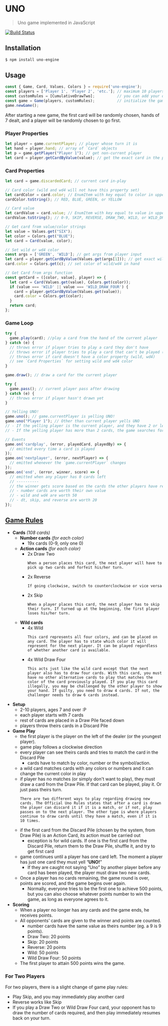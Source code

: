 # UNO
> Uno game implemented in JavaScript

[![Build Status](https://travis-ci.org/danguilherme/uno.svg?branch=master)](https://travis-ci.org/danguilherme/uno)

## Installation
```bash
$ npm install uno-engine
```

## Usage
```js
const { Game, Card, Values, Colors } = require('uno-engine');
const players = ['Player 1', 'Player 2', 'etc.']; // maximum 10 players with unique names
const customRules = [CumulativeDrawTwo];          // you can add your own rules (see https://github.com/danguilherme/uno/blob/cb815efaed9ef8973c4a2917a161bc0a6c952dd6/src/house-rules/cumulative-draw-two.js#L14-L19)
const game = Game(players, customRules);          // initialize the game
game.newGame();
```
After starting a new game, the first card will be randomly chosen, hands of 7 dealt, and a player will be randomly chosen to go first.

### Player Properties
```js
let player = game.currentPlayer; // player whose turn it is
let hand = player.hand; // array of `Card` objects
let p = game.getPlayer("Player 1"); // get non-current player
let card = player.getCardByValue(value); // get the exact card in the player's hand
```

### Card Properties
```js
let card = game.discardedCard; // current card in-play

// Card color (wild and wd4 will not have this property set)
let cardColor = card.color; // EnumItem with key equal to color in uppercase
cardColor.toString(); // RED, BLUE, GREEN, or YELLOW

// Card value
let cardValue = card.value; // EnumItem with key equal to value in uppercase
cardValue.toString(); // 0-9, SKIP, REVERSE, DRAW_TWO, WILD, or WILD_DRAW_TWO

// Get card from value/color strings
let value = Values.get("SIX");
let color = Colors.get("BLUE");
let card = Card(value, color);

// Set wild or wd4 color
const args = ['GREEN', 'WILD']; // get args from player input
let card = player.getCardByValue(Values.get(args[1])); // get exact wild/wd4 in player's hand
card.color = Colors.get(c); // set color of wild/wd4 in hand

// Get Card from args function
const getCard = ([color, value], player) => {
  let card = Card(Values.get(value), Colors.get(color));
  if (value === 'WILD' || value === 'WILD_DRAW_FOUR') {
    card = player.getCardByValue(Values.get(value));
    card.color = Colors.get(color);
  }
  return card;
};
```

### Game Loop
```js
try {
  game.play(card); //play a card from the hand of the current player
} catch (e) {
  // throws error if player tries to play a card they don't have
  // throws error if player tries to play a card that can't be played (doesn't match discardedCard)
  // throws error if card doesn't have a color property (wild, wd4)
  // see `Card Properties` for setting wild and wd4 color
}

game.draw(); // draw a card for the current player

try {
  game.pass(); // current player pass after drawing
} catch (e) {
  // throws error if player hasn't drawn yet
}

// Yelling UNO!
game.uno(); // game.currentPlayer is yelling UNO!
game.uno("Player 1"); // Other than current player yells UNO
// - If the yelling player is the current player, and they have 2 or less cards, he is just marked as "yelled"
// - If the yelling player has more than 2 cards, the game searches for someone with 1 card that did not yell "UNO!", and make him draw 2 cards. If there's no one, the yelling player draws instead.

// Events
game.on('cardplay', (error, playedCard, playedBy) => {
  // emitted every time a card is played
});
game.on('nextplayer', (error, nextPlayer) => {
  // emitted whenever the `game.currentPlayer` changes
});
game.on('end', (error, winner, score) => {
  // emitted when any player has 0 cards left
  // ----------
  // the winner gets score based on the cards the other players have reminaing at the end:
  // - number cards are worth their own value
  // - wild and wd4 are worth 50
  // - dt, skip, and reverse are worth 20
});
```

## [Game Rules](http://www.unorules.com/)
- **Cards** _(108 cards)_
  - **Number cards** _(for each color)_
    - 19x cards (0-9, only one 0)
  - **Action cards** _(for each color)_
    - 2x Draw Two
      ```
      When a person places this card, the next player will have to pick up two cards and forfeit his/her turn.
      ```
    - 2x Reverse
      ```
      If going clockwise, switch to counterclockwise or vice versa
      ```
    - 2x Skip
      ```
      When a player places this card, the next player has to skip their turn. If turned up at the beginning, the first player loses his/her turn.
      ```
  - **Wild cards**
    - 4x Wild
      ```
      This card represents all four colors, and can be placed on any card. The player has to state which color it will represent for the next player. It can be played regardless of whether another card is available.
      ```
    - 4x Wild Draw Four
      ```
      This acts just like the wild card except that the next player also has to draw four cards. With this card, you must have no other alternative cards to play that matches the color of the card previously played. If you play this card illegally, you may be challenged by the other player to show your hand. If guilty, you need to draw 4 cards. If not, the challenger needs to draw 6 cards instead.
      ```
- **Setup**
  - 2-10 players, ages 7 and over :P
  - each player starts with 7 cards
  - rest of cards are placed in a Draw Pile faced down
  - players throw theirs cards in a Discard Pile
- **Game Play**
  - the first player is the player on the left of the dealer (or the youngest player).
  - game play follows a clockwise direction
  - every player can see theirs cards and tries to match the card in the Discard Pile
    - cards have to match by color, number or the symbol/action.
  - a wild card matches cards with any colors or numbers  and it can change the current color in play
  - if player has no matches (or simply don't want to play), they must draw a card from the Draw Pile. If that card can be played, play it. Or just pass theirs turn.
    ```
    There are two different ways to play regarding drawing new cards. The Official Uno Rules states that after a card is drawn the player can discard it if it is a match, or if not, play passes on to the next player. The other type is where players continue to draw cards until they have a match, even if it is 10 times.
    ```
  - if the first card from the Discard Pile (chosen by the system, from Draw Pile) is an Action Card, its action must be carried out
    - exception is for wild cards. If one is the first card from the Discard Pile, return them to the Draw Pile, shuffle it, and try to get first card
  - game continues until a player has one card left. The moment a player has just one card they must yell “**UNO!**”
    - If they are caught not saying “Uno” by another player before any card has been played, the player must draw two new cards.
  - Once a player has no cards remaining, the game round is over, points are scored, and the game begins over again.
    - Normally, everyone tries to be the first one to achieve 500 points, but you can also choose whatever points number to win the game, as long as everyone agrees to it.
- **Scoring**
  - When a player no longer has any cards and the game ends, he receives points.
  - All opponents’ cards are given to the winner and points are counted.
    - number cards have the same value as theirs number (eg. a 9 is 9 points).
    - Draw Two: 20 points
    - Skip: 20 points
    - Reverse: 20 points
    - Wild: 50 points
    - Wild Draw Four: 50 points
  - The first player to attain 500 points wins the game.

### For Two Players

For two players, there is a slight change of game play rules:

- Play Skip, and you may immediately play another card
- Reverse works like Skip
- If you play a Draw Two or Wild Draw Four card, your opponent has to draw the number of cards required, and then play immediately resumes back on your turn.
